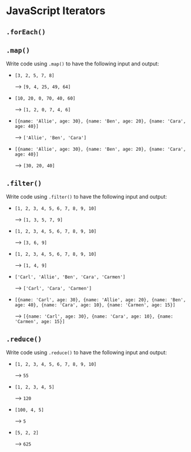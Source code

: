 # JavaScript Iterators

## `.forEach()`

## `.map()`
Write code using `.map()` to have the following input and output:

- `[3, 2, 5, 7, 8]` 

  --> `[9, 4, 25, 49, 64]`
- `[10, 20, 0, 70, 40, 60]` 

  --> `[1, 2, 0, 7, 4, 6]`
- `[{name: 'Allie', age: 30}, {name: 'Ben', age: 20}, {name: 'Cara', age: 40}]` 

  --> `['Allie', 'Ben', 'Cara']`
- `[{name: 'Allie', age: 30}, {name: 'Ben', age: 20}, {name: 'Cara', age: 40}]` 

  --> `[30, 20, 40]`

## `.filter()`
Write code using `.filter()` to have the following input and output:

- `[1, 2, 3, 4, 5, 6, 7, 8, 9, 10]` 

  --> `[1, 3, 5, 7, 9]`
- `[1, 2, 3, 4, 5, 6, 7, 8, 9, 10]` 
  
  --> `[3, 6, 9]`
- `[1, 2, 3, 4, 5, 6, 7, 8, 9, 10]` 
  
  --> `[1, 4, 9]`
- `['Carl', 'Allie', 'Ben', 'Cara', 'Carmen']` 
  
  --> `['Carl', 'Cara', 'Carmen']`
- `[{name: 'Carl', age: 30}, {name: 'Allie', age: 20}, {name: 'Ben', age: 40}, {name: 'Cara', age: 10}, {name: 'Carmen', age: 15}]` 
  
  --> `[{name: 'Carl', age: 30}, {name: 'Cara', age: 10}, {name: 'Carmen', age: 15}]`

## `.reduce()`
Write code using `.reduce()` to have the following input and output:

- `[1, 2, 3, 4, 5, 6, 7, 8, 9, 10]` 

  --> `55`
- `[1, 2, 3, 4, 5]` 

  --> `120`
- `[100, 4, 5]` 

  --> `5`
- `[5, 2, 2]` 

  --> `625`
